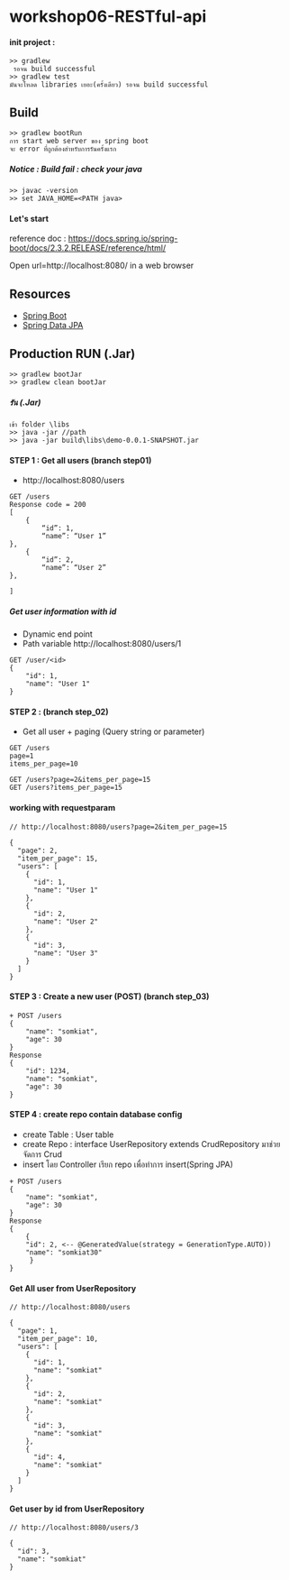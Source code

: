 # workshop06-RESTful-api
#### init project :
```
>> gradlew
 รอจน build successful
>> gradlew test 
มันจะโหลด libraries เยอะ(ครั้งเดียว) รอจน build successful

```
## Build 
```
>> gradlew bootRun
การ start web server ของ spring boot 
จะ error ที่ถูกต้องสำหรับการรันครั้งแรก

```


##### Notice : Build fail : check your java 
```
>> javac -version
>> set JAVA_HOME=<PATH java>
```

#### Let's start
reference doc : https://docs.spring.io/spring-boot/docs/2.3.2.RELEASE/reference/html/

Open url=http://localhost:8080/ in a web browser

## Resources
* [Spring Boot](https://spring.io/projects/spring-boot)
* [Spring Data JPA](https://spring.io/projects/spring-data-jpa)

##  Production RUN (.Jar) 
```
>> gradlew bootJar 
>> gradlew clean bootJar 
```

##### รัน (.Jar) 
```
เข้า folder \libs
>> java -jar //path
>> java -jar build\libs\demo-0.0.1-SNAPSHOT.jar

```
#### STEP 1 : Get all users   (branch step01)
+ http://localhost:8080/users
```
GET /users
Response code = 200
[
	{
		“id”: 1,
		“name”: “User 1”
},
	{
		“id”: 2,
		“name”: “User 2”
},

] 
```

##### Get user information with id 
+ Dynamic end point 
+ Path variable
http://localhost:8080/users/1
```
GET /user/<id>
{
    "id": 1,
    "name": "User 1"
}
```
#### STEP 2 : (branch step_02)
+ Get all user + paging (Query string or parameter)
```
GET /users
page=1
items_per_page=10

GET /users?page=2&items_per_page=15
GET /users?items_per_page=15
```

#### working with requestparam

```
// http://localhost:8080/users?page=2&item_per_page=15

{
  "page": 2,
  "item_per_page": 15,
  "users": [
    {
      "id": 1,
      "name": "User 1"
    },
    {
      "id": 2,
      "name": "User 2"
    },
    {
      "id": 3,
      "name": "User 3"
    }
  ]
}

```
#### STEP 3 : Create a new user (POST) (branch step_03)
```
+ POST /users
{
    "name": "somkiat",
    "age": 30
}
Response
{
    "id": 1234,
    "name": "somkiat",
    "age": 30
}
```
#### STEP 4 : create repo contain database config
+ create Table : User table
+ create Repo : interface UserRepository extends CrudRepository มาช่วยจัดการ Crud
+ insert โดย Controller เรียก repo เพื่อทำการ insert(Spring JPA)

```
+ POST /users
{
    "name": "somkiat",
    "age": 30
}
Response
{
    {
    "id": 2, <-- @GeneratedValue(strategy = GenerationType.AUTO))
    "name": "somkiat30"
     }
}
```
#### Get All user from UserRepository
```
// http://localhost:8080/users

{
  "page": 1,
  "item_per_page": 10,
  "users": [
    {
      "id": 1,
      "name": "somkiat"
    },
    {
      "id": 2,
      "name": "somkiat"
    },
    {
      "id": 3,
      "name": "somkiat"
    },
    {
      "id": 4,
      "name": "somkiat"
    }
  ]
}
```
#### Get user by id from UserRepository
```
// http://localhost:8080/users/3

{
  "id": 3,
  "name": "somkiat"
}
```
